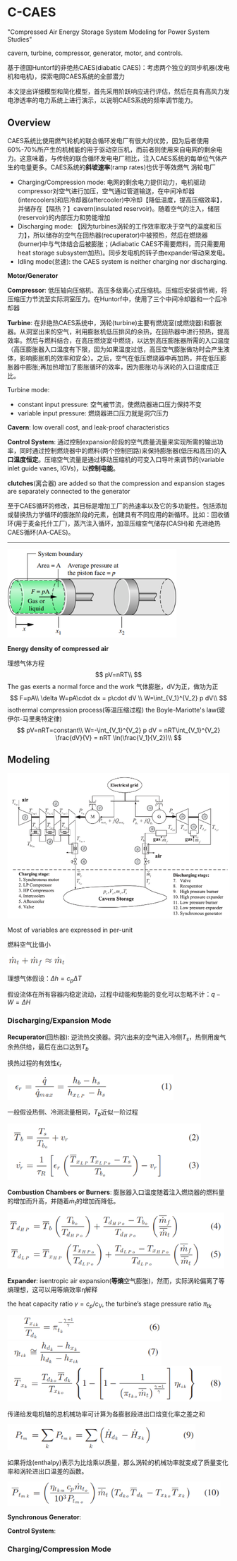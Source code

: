 # C-CAES

"Compressed Air Energy Storage System Modeling for Power System Studies"

cavern, turbine, compressor, generator, motor, and controls. 

基于德国Huntorf的非绝热CAES(diabatic CAES)：考虑两个独立的同步机器(发电机和电机)，探索电网CAES系统的全部潜力

本文提出详细模型和简化模型，首先采用阶跃响应进行评估，然后在具有高风力发电渗透率的电力系统上进行演示，以说明CAES系统的频率调节能力。



## Overview

CAES系统比使用燃气轮机的联合循环发电厂有很大的优势，因为后者使用60%-70%所产生的机械能的用于驱动空压机，而前者则使用来自电网的剩余电力。这意味着，与传统的联合循环发电电厂相比，注入CAES系统的每单位气体产生的电量更多。CAES系统的**斜坡速率**(ramp rates)也优于等效燃气 涡轮电厂

- Charging/Compression mode: 电网的剩余电力提供动力，电机驱动compressor对空气进行加压，空气通过管道输送，在中间冷却器(intercoolers)和后冷却器(aftercooler)中冷却【降低温度，提高压缩效率】，并储存在【隔热？】cavern(insulated reservoir)。随着空气的注入，储层(reservoir)的内部压力和势能增加
- Discharging mode: 【因为turbines涡轮的工作效率取决于空气的温度和压力】，所以储存的空气在回热器(recuperator)中被预热，然后在燃烧器(burner)中与气体结合后被膨胀；(Adiabatic CAES不需要燃料，而只需要用 heat storage subsystem加热)。同步发电机的转子由expander带动来发电。
- Idling mode(怠速): the CAES system is neither charging nor discharging. 

**Motor/Generator**

**Compressor**: 低压轴向压缩机、高压多级离心式压缩机。压缩后安装调节阀，将压缩压力节流至实际洞室压力。在Huntorf中，使用了三个中间冷却器和一个后冷却器

**Turbine**: 在非绝热CAES系统中，涡轮(turbine)主要有燃烧室(或燃烧器)和膨胀器。从洞室出来的空气，利用膨胀机低压排风的余热，在回热器中进行预热，提高效率。然后与燃料结合，在高压燃烧室中燃烧，以达到高压膨胀器所需的入口温度（高压膨胀器入口温度有下限，因为如果温度过低，高压空气膨胀做功时会产生液体，影响膨胀机的效率和安全）。之后，空气在低压燃烧器中再加热，并在低压膨胀器中膨胀;再加热增加了膨胀循环的效率，因为膨胀功与涡轮的入口温度成正比。

Turbine mode: 

- constant input pressure: 空气被节流，使燃烧器进口压力保持不变
- variable input pressure: 燃烧器进口压力就是洞穴压力

**Cavern**: low overall cost, and leak-proof characteristics

**Control System**: 通过控制expansion阶段的空气质量流量来实现所需的输出功率，同时通过控制燃烧器中的燃料(两个控制回路)来保持膨胀器(低压和高压)的**入口温度恒定**。压缩空气流量是通过移动压缩机的可变入口导叶来调节的(variable inlet guide vanes, IGVs)，以**控制电能**。

**clutches**(离合器) are added so that the compression and expansion stages are separately connected to the generator

至于CAES循环的修改，其目标是增加工厂的热速率以及它的多功能性。包括添加或替换热力学循环的膨胀阶段的元素，创建具有不同应用的新循环。比如：回收循环(用于麦金托什工厂)，蒸汽注入循环，加湿压缩空气储存(CASH)和 先进绝热CAES循环(AA-CAES)。



---

<img src="C-CAES.assets/image-20230320201629366.png" alt="image-20230320201629366" style="zoom:80%;" />

**Energy density of compressed air**

理想气体方程
$$
pV=nRT\\
$$
The gas exerts a normal force and the work
气体膨胀，dV为正，做功为正
$$
F=pA\\ 
\delta W=pA\cdot dx = p\cdot dV \\
W=\int_{V_1}^{V_2} p dV\\
$$
isothermal compression process(等温压缩过程)
the Boyle-Mariotte's law(玻伊尔-马里奥特定律)
$$
pV=nRT=constant\\
W=-\int_{V_1}^{V_2} p dV = nRT\int_{V_1}^{V_2} \frac{dV}{V} = nRT \ln(\frac{V_1}{V_2})\\
$$


## Modeling

<img src="C-CAES.assets/image-20230312223708484.png" alt="image-20230312223708484" style="zoom:80%;" />

Most of variables are expressed in per-unit

燃料空气比值小

<img src="C-CAES.assets/image-20230312224144268.png" alt="image-20230312224144268" style="zoom:80%;" />

理想气体假设：$\Delta h=c_p \Delta T$

假设流体在所有容器内稳定流动，过程中动能和势能的变化可以忽略不计：$q-W=\Delta H$

### Discharging/Expansion Mode

**Recuperator**(回热器): 逆流热交换器。洞穴出来的空气进入冷侧$T_s$，热侧用废气余热供给，最后在出口达到$T_b$

换热过程的有效性$\epsilon_r$

<img src="C-CAES.assets/image-20230312225641180.png" alt="image-20230312225641180" style="zoom: 80%;" />

一般假设热侧、冷测流量相同，$T_b$近似一阶过程

<img src="C-CAES.assets/image-20230312225825751.png" alt="image-20230312225825751" style="zoom:80%;" />

**Combustion Chambers or Burners**: 膨胀器入口温度随着注入燃烧器的燃料量的增加而升高，并随着$\dot{m}_t$的增加而降低。

<img src="C-CAES.assets/image-20230312230812086.png" alt="image-20230312230812086" style="zoom: 80%;" />

**Expander**:  isentropic air expansion(**等熵**空气膨胀)，然而，实际涡轮偏离了等熵理想，这可以用等熵效率η解释

the heat capacity ratio $\gamma=c_p/c_V$, the turbine’s stage pressure ratio $\pi_{tk}$

<img src="C-CAES.assets/image-20230312231223594.png" alt="image-20230312231223594" style="zoom:80%;" />

<img src="C-CAES.assets/image-20230312231343745.png" alt="image-20230312231343745" style="zoom:80%;" />

<img src="C-CAES.assets/image-20230312231450474.png" alt="image-20230312231450474" style="zoom:80%;" />

传递给发电机轴的总机械功率可计算为各膨胀段进出口焓变化率之差之和

<img src="C-CAES.assets/image-20230312232107433.png" alt="image-20230312232107433" style="zoom:80%;" />

如果将焓(enthalpy)表示为比焓乘以质量，那么涡轮的机械功率就变成了质量变化率和涡轮进出口温差的函数。

<img src="C-CAES.assets/image-20230312235321705.png" alt="image-20230312235321705" style="zoom:80%;" />

**Synchronous Generator**: 

**Control System**:





### Charging/Compression Mode



























